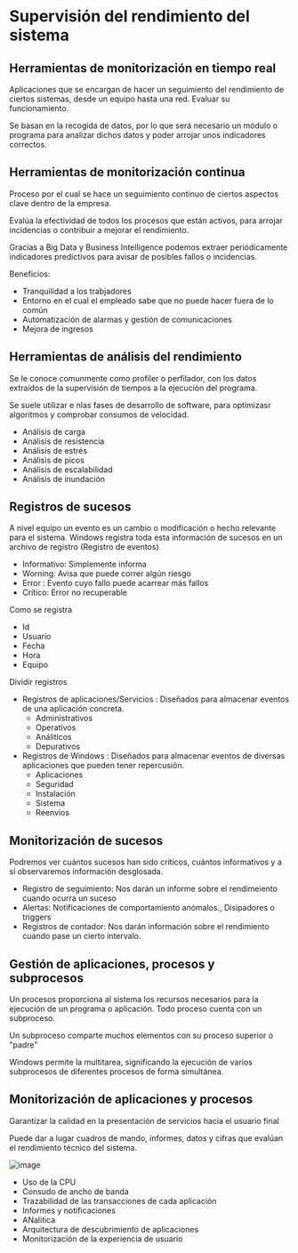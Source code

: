 # Supervisión del rendimiento del sistema

## Herramientas de monitorización en tiempo real

Aplicaciones que se encargan de hacer un seguimiento del rendimiento de ciertos sistemas, desde un equipo hasta una red. Evaluar su funcionamiento.

Se basan en la recogida de datos, por lo que será necesario un módulo o programa para analizar dichos datos y poder arrojar unos indicadores correctos.

## Herramientas de monitorización continua

Proceso por el cual se hace un seguimiento continuo de ciertos aspectos clave dentro de la empresa.

Evalúa la efectividad de todos los procesos que están activos, para arrojar incidencias o contribuir a mejorar el rendimiento.

Gracias a Big Data y Business Intelligence podemos extraer periódicamente indicadores predictivos para avisar de posibles fallos o incidencias.

Beneficios:

- Tranquilidad a los trabjadores
- Entorno en el cual el empleado sabe que no puede hacer fuera de lo común
- Automatización de alarmas y gestión de comunicaciones
- Mejora de ingresos

## Herramientas de análisis del rendimiento

Se le conoce comunmente como profiler o perfilador, con los datos extraídos de la supervisión de tiempos a la ejecución del programa. 

Se suele utilizar e nlas fases de desarrollo de software, para optimizasr algoritmos y comprobar consumos de velocidad. 

- Análisis de carga
- Análisis de resistencia
- Análisis de estrés
- Análisis de picos
- Análisis de escalabilidad
- Análisis de inundación

## Registros de sucesos

A nivel equipo un evento es un cambio o modificación o hecho relevante para el sistema. Windows registra toda esta información de sucesos en un archivo de registro (Registro de eventos)

- Informativo: Simplemente informa
- Worning: Avisa que puede correr algún riesgo
- Error : Evento cuyo fallo puede acarrear más fallos
- Crítico: Error no recuperable

Como se registra

- Id
- Usuario
- Fecha
- Hora
- Equipo

Dividir registros

- Registros de aplicaciones/Servicios : Diseñados para almacenar eventos de una aplicación concreta.
    - Administrativos
    - Operativos
    - Análiticos
    - Depurativos
- Registros de Windows : Diseñados para almacenar eventos de diversas aplicaciones que pueden tener repercusión.
    - Aplicaciones
    - Seguridad
    - Instalación
    - Sistema
    - Reenvíos

## Monitorización de sucesos

Podremos ver cuántos sucesos han sido críticos, cuántos informativos y a sí observaremos información desglosada.

- Registro de seguimiento: Nos darán un informe sobre el rendimeiento cuando ocurra un suceso
- Alertas: Notificaciones de comportamiento anómalos., Disipadores o triggers
- Registros de contador: Nos darán información sobre el rendimiento cuando pase un cierto intervalo.

## Gestión de aplicaciones, procesos y subprocesos

Un procesos proporciona al sistema los recursos necesarios para la ejecución de un programa o aplicación. Todo proceso cuenta con un subproceso. 

Un subproceso comparte muchos elementos con su proceso superior o "padre"

Windows permite la multitarea, significando la ejecución de varios subprocesos de diferentes procesos de forma simultánea. 

## Monitorización de aplicaciones y procesos

Garantizar la calidad en la presentación de servicios hacia el usuario final

Puede dar a lugar cuadros de mando, informes, datos y cifras que evalúan el rendimiento técnico del sistema. 

![image](https://github.com/user-attachments/assets/af7fb920-8abd-43a2-b1c2-9c706a17b72d)

- Uso de la CPU
- Consudo de ancho de banda
- Trazabilidad de las transacciones de cada aplicación
- Informes y notificaciones
- ANalitica
- Arquitectura de descubrimiento de aplicaciones
- Monitorización de la experiencia de usuario




